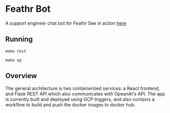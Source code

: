 # Feathr Bot
A support engineer chat bot for Feathr
See in action [here](https://feathr-web-3giubdgjdq-uc.a.run.app/)

## Running
```
make test
```
```
make up
```

## Overview
The general architecture is two containerized services: a React frontend, and Flask REST API which also communicates with OpeanAI's API. 
The app is currently built and deployed using GCP triggers, and also contains a workflow to build and push the docker images to docker hub.